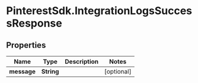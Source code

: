 # PinterestSdk.IntegrationLogsSuccessResponse

## Properties

Name | Type | Description | Notes
------------ | ------------- | ------------- | -------------
**message** | **String** |  | [optional] 


